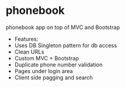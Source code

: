 phonebook
=========

phonebook app on top of MVC and Bootstrap


- Features:
- Uses DB Singleton pattern for db access
- Clean URLs
- Custom MVC + Bootstrap
- Duplicate phone number validation
- Pages under login area
- Client side pagging and search
